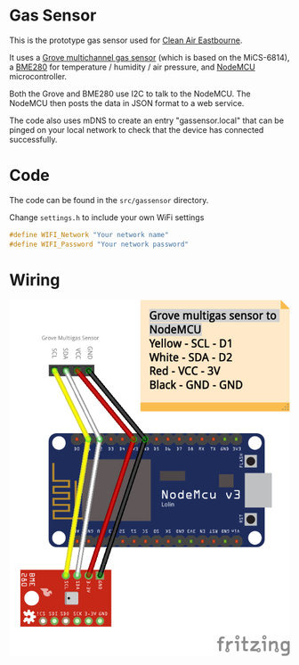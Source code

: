 # Gas Sensor
This is the prototype gas sensor used for [Clean Air Eastbourne](https://eastbourneair.com/).

It uses a [Grove multichannel gas sensor](https://coolcomponents.co.uk/products/grove-multichannel-gas-sensor-co-no2-h2-nh3-ch4) (which is based on the MiCS-6814), a [BME280](https://www.aliexpress.com/item/1PCS-Digital-Temperature-Humidity-Barometric-Pressure-Sensor-Module-Breakout-BME280-SPI-and-I2C-interface/32795463531.html) for temperature / humidity / air pressure, and [NodeMCU](https://www.aliexpress.com/item/10PCS-New-version-Wireless-module-CH340-NodeMcu-V3-Lua-WIFI-Internet-of-Things-development-board-based/32656786959.html?) microcontroller.

Both the Grove and BME280 use I2C to talk to the NodeMCU. The NodeMCU then posts the data in JSON format to a web service.

The code also uses mDNS to create an entry "gassensor.local" that can be pinged on your local network to check that the device has connected successfully.

# Code
The code can be found in the `src/gassensor` directory.

Change `settings.h` to include your own WiFi settings

```cpp
#define WIFI_Network "Your network name"
#define WIFI_Password "Your network password"
```

# Wiring
![Wiring the gas sensor](https://github.com/robertprice/gas-sensor/blob/master/docs/images/wiring-diagram.png?raw=true)
